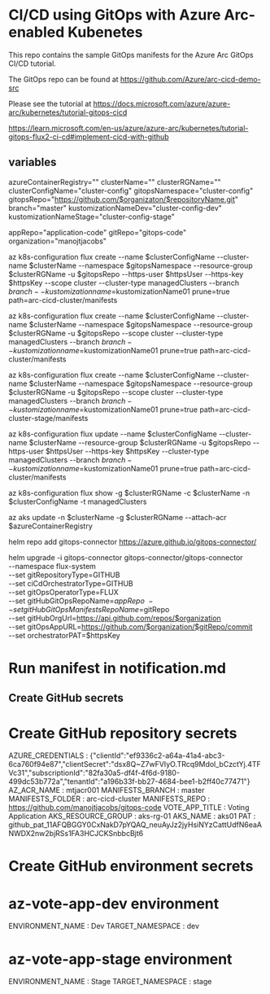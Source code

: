 # CI/CD using GitOps with Azure Arc-enabled Kubenetes

This repo contains the sample GitOps manifests for the Azure Arc GitOps CI/CD tutorial.

The GitOps repo can be found at <https://github.com/Azure/arc-cicd-demo-src>

Please see the tutorial at <https://docs.microsoft.com/azure/azure-arc/kubernetes/tutorial-gitops-cicd>

https://learn.microsoft.com/en-us/azure/azure-arc/kubernetes/tutorial-gitops-flux2-ci-cd#implement-cicd-with-github

## variables

azureContainerRegistry=""
clusterName=""
clusterRGName=""
clusterConfigName="cluster-config"
gitopsNamespace="cluster-config"
gitopsRepo="https://github.com/$organizaton/$repositoryName.git"
branch="master"
kustomizationNameDev="cluster-config-dev"
kustomizationNameStage="cluster-config-stage"

appRepo="application-code"
gitRepo="gitops-code"
organization="manojtjacobs"

az k8s-configuration flux create --name $clusterConfigName --cluster-name $clusterName --namespace $gitopsNamespace --resource-group $clusterRGName -u $gitopsRepo --https-user $httpsUser --https-key $httpsKey --scope cluster --cluster-type managedClusters --branch $branch --kustomization name=$kustomizationName01 prune=true path=arc-cicd-cluster/manifests

az k8s-configuration flux create --name $clusterConfigName --cluster-name $clusterName --namespace $gitopsNamespace --resource-group $clusterRGName -u $gitopsRepo --scope cluster --cluster-type managedClusters --branch $branch --kustomization name=$kustomizationName01 prune=true path=arc-cicd-cluster/manifests

az k8s-configuration flux create --name $clusterConfigName --cluster-name $clusterName --namespace $gitopsNamespace --resource-group $clusterRGName -u $gitopsRepo --scope cluster --cluster-type managedClusters --branch $branch --kustomization name=$kustomizationName01 prune=true path=arc-cicd-cluster-stage/manifests

az k8s-configuration flux update --name $clusterConfigName --cluster-name $clusterName --resource-group $clusterRGName -u $gitopsRepo --https-user $httpsUser --https-key $httpsKey --cluster-type managedClusters --branch $branch --kustomization name=$kustomizationName01 prune=true path=arc-cicd-cluster/manifests

az k8s-configuration flux show -g $clusterRGName -c $clusterName -n $clusterConfigName -t managedClusters

az aks update -n $clusterName -g $clusterRGName --attach-acr $azureContainerRegistry

helm repo add gitops-connector https://azure.github.io/gitops-connector/

helm upgrade -i gitops-connector gitops-connector/gitops-connector \
      --namespace flux-system \
      --set gitRepositoryType=GITHUB \
      --set ciCdOrchestratorType=GITHUB \
      --set gitOpsOperatorType=FLUX \
      --set gitHubGitOpsRepoName=$appRepo \
      --set gitHubGitOpsManifestsRepoName=$gitRepo \
      --set gitHubOrgUrl=https://api.github.com/repos/$organization \
      --set gitOpsAppURL=https://github.com/$organization/$gitRepo/commit \
      --set orchestratorPAT=$httpsKey

# Run manifest in notification.md

## Create GitHub secrets

# Create GitHub repository secrets

AZURE_CREDENTIALS : {"clientId":"ef9336c2-a64a-41a4-abc3-6ca760f94e87","clientSecret":"dsx8Q~Z7wFVIyO.TRcq9Mdol_bCzctYj.4TFVc31","subscriptionId":"82fa30a5-df4f-4f6d-9180-499dc53b772a","tenantId":"a196b33f-bb27-4684-bee1-b2ff40c77471"}
AZ_ACR_NAME	: mtjacr001
MANIFESTS_BRANCH : master
MANIFESTS_FOLDER : arc-cicd-cluster
MANIFESTS_REPO : https://github.com/manojtjacobs/gitops-code
VOTE_APP_TITLE : Voting Application
AKS_RESOURCE_GROUP : aks-rg-01
AKS_NAME :	aks01
PAT : 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
# Create GitHub environment secrets

#  az-vote-app-dev environment
ENVIRONMENT_NAME : Dev
TARGET_NAMESPACE : dev

# az-vote-app-stage environment
ENVIRONMENT_NAME : Stage
TARGET_NAMESPACE : stage